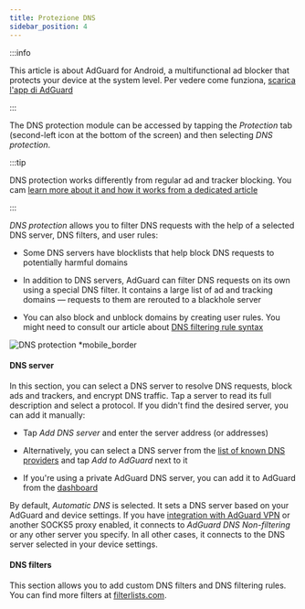 ```yaml
---
title: Protezione DNS
sidebar_position: 4
---
```


:::info

This article is about AdGuard for Android, a multifunctional ad blocker that protects your device at the system level. Per vedere come funziona, [scarica l'app di AdGuard](https://agrd.io/download-kb-adblock)

:::

The DNS protection module can be accessed by tapping the _Protection_ tab (second-left icon at the bottom of the screen) and then selecting _DNS protection_.

:::tip

DNS protection works differently from regular ad and tracker blocking. You cam [learn more about it and how it works from a dedicated article](https://adguard-dns.io/kb/general/dns-filtering/#how-does-dns-filtering-work)

:::

_DNS protection_ allows you to filter DNS requests with the help of a selected DNS server, DNS filters, and user rules:

- Some DNS servers have blocklists that help block DNS requests to potentially harmful domains

- In addition to DNS servers, AdGuard can filter DNS requests on its own using a special DNS filter. It contains a large list of ad and tracking domains — requests to them are rerouted to a blackhole server

- You can also block and unblock domains by creating user rules. You might need to consult our article about [DNS filtering rule syntax](https://adguard-dns.io/kb/general/dns-filtering-syntax/)

![DNS protection \*mobile\_border](https://cdn.adtidy.org/blog/new/u8qtxdns_protection.png)

#### DNS server

In this section, you can select a DNS server to resolve DNS requests, block ads and trackers, and encrypt DNS traffic. Tap a server to read its full description and select a protocol. If you didn't find the desired server, you can add it manually:

- Tap _Add DNS server_ and enter the server address (or addresses)

- Alternatively, you can select a DNS server from the [list of known DNS providers](https://adguard-dns.io/kb/general/dns-providers/) and tap _Add to AdGuard_ next to it

- If you're using a private AdGuard DNS server, you can add it to AdGuard from the [dashboard](https://adguard-dns.io/dashboard/)

By default, _Automatic DNS_ is selected. It sets a DNS server based on your AdGuard and device settings. If you have [integration with AdGuard VPN](/adguard-for-android/features/integration-with-vpn) or another SOCKS5 proxy enabled, it connects to _AdGuard DNS Non-filtering_ or any other server you specify. In all other cases, it connects to the DNS server selected in your device settings.

#### DNS filters

This section allows you to add custom DNS filters and DNS filtering rules. You can find more filters at [filterlists.com](https://filterlists.com/).
